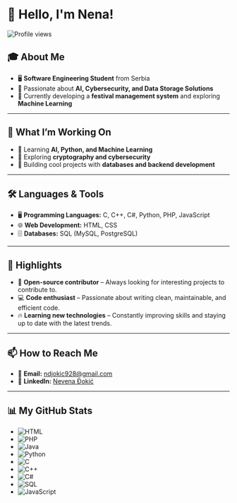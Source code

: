 # 👋 Hello, I'm Nena!

![Profile views](https://komarev.com/ghpvc/?username=nena03&color=blue)

## 🎓 About Me
- 🖥️ **Software Engineering Student** from Serbia  
- 🤖 Passionate about **AI, Cybersecurity, and Data Storage Solutions**  
- 🎯 Currently developing a **festival management system** and exploring **Machine Learning**  

---

## 🚀 What I’m Working On
- 🔹 Learning **AI, Python, and Machine Learning**  
- 🔹 Exploring **cryptography and cybersecurity**  
- 🔹 Building cool projects with **databases and backend development**  

---

## 🛠️ Languages & Tools
- 🖥️ **Programming Languages:** C, C++, C#, Python, PHP, JavaScript  
- 🌐 **Web Development:** HTML, CSS  
- 🗄️ **Databases:** SQL (MySQL, PostgreSQL)  

---

## 🌟 Highlights
- 🚀 **Open-source contributor** – Always looking for interesting projects to contribute to.  
- 💻 **Code enthusiast** – Passionate about writing clean, maintainable, and efficient code.  
- 🔥 **Learning new technologies** – Constantly improving skills and staying up to date with the latest trends.  

---

## 📫 How to Reach Me
- 📧 **Email:** [ndjokic928@gmail.com](mailto:ndjokic928@gmail.com)  
- 🔗 **LinkedIn:** [Nevena Đokić](https://www.linkedin.com/in/nevena-đokić-9192b8300)  

---

## 📊 My GitHub Stats


- ![HTML](https://img.shields.io/badge/HTML-%23E34F26.svg?&style=flat&logo=html5&logoColor=white)
- ![PHP](https://img.shields.io/badge/PHP-%23777BB4.svg?&style=flat&logo=php&logoColor=white)
- ![Java](https://img.shields.io/badge/Java-%23F7DF1E.svg?&style=flat&logo=java&logoColor=white)
- ![Python](https://img.shields.io/badge/Python-%233776AB.svg?&style=flat&logo=python&logoColor=white)
- ![C](https://img.shields.io/badge/C-%2300599C.svg?&style=flat&logo=c&logoColor=white)
- ![C++](https://img.shields.io/badge/C%2B%2B-%2300599C.svg?&style=flat&logo=c%2B%2B&logoColor=white)
- ![C#](https://img.shields.io/badge/C%23-%23239120.svg?&style=flat&logo=c-sharp&logoColor=white)
- ![SQL](https://img.shields.io/badge/SQL-%2300A4DB.svg?&style=flat&logo=mysql&logoColor=white)
- ![JavaScript](https://img.shields.io/badge/JavaScript-%23F7DF1E.svg?&style=flat&logo=javascript&logoColor=white)







